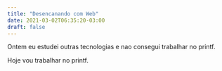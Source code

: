 ```yaml
---
title: "Desencanando com Web"
date: 2021-03-02T06:35:20-03:00
draft: false
---
```


Ontem eu estudei outras tecnologias e nao consegui trabalhar no printf.

Hoje vou trabalhar no printf.
